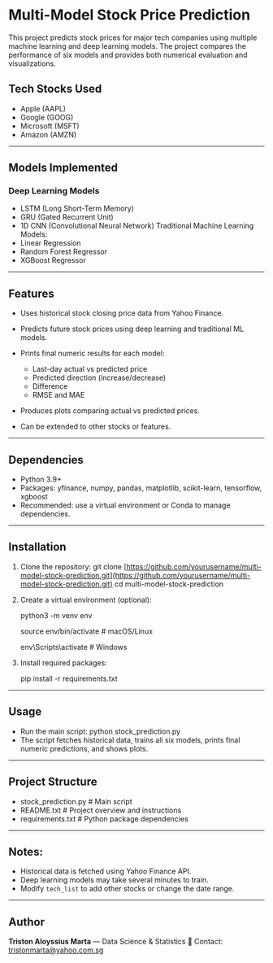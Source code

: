 # Multi-Model Stock Price Prediction

This project predicts stock prices for major tech companies using multiple machine learning and deep learning models. The project compares the performance of six models and provides both numerical evaluation and visualizations.

## Tech Stocks Used

* Apple (AAPL)
* Google (GOOG)
* Microsoft (MSFT)
* Amazon (AMZN)

---

## Models Implemented

### Deep Learning Models

* LSTM (Long Short-Term Memory)
* GRU (Gated Recurrent Unit)
* 1D CNN (Convolutional Neural Network)
  Traditional Machine Learning Models:
* Linear Regression
* Random Forest Regressor
* XGBoost Regressor

---

## Features

* Uses historical stock closing price data from Yahoo Finance.
* Predicts future stock prices using deep learning and traditional ML models.
* Prints final numeric results for each model:

  * Last-day actual vs predicted price
  * Predicted direction (increase/decrease)
  * Difference
  * RMSE and MAE
* Produces plots comparing actual vs predicted prices.
* Can be extended to other stocks or features.

---

## Dependencies

* Python 3.9+
* Packages: yfinance, numpy, pandas, matplotlib, scikit-learn, tensorflow, xgboost
* Recommended: use a virtual environment or Conda to manage dependencies.

---

## Installation

1. Clone the repository:
   git clone [https://github.com/yourusername/multi-model-stock-prediction.git](https://github.com/yourusername/multi-model-stock-prediction.git)
   cd multi-model-stock-prediction
2. Create a virtual environment (optional):

   python3 -m venv env
   
   source env/bin/activate   # macOS/Linux

   env\Scripts\activate    # Windows
   
4. Install required packages:

   pip install -r requirements.txt

---

## Usage

* Run the main script: python stock_prediction.py
* The script fetches historical data, trains all six models, prints final numeric predictions, and shows plots.

---

## Project Structure

* stock_prediction.py  # Main script
* README.txt          # Project overview and instructions
* requirements.txt    # Python package dependencies

---

## Notes:

* Historical data is fetched using Yahoo Finance API.
* Deep learning models may take several minutes to train.
* Modify `tech_list` to add other stocks or change the date range.

---

## Author
**Triston Aloyssius Marta** — Data Science & Statistics
📧 Contact: tristonmarta@yahoo.com.sg


